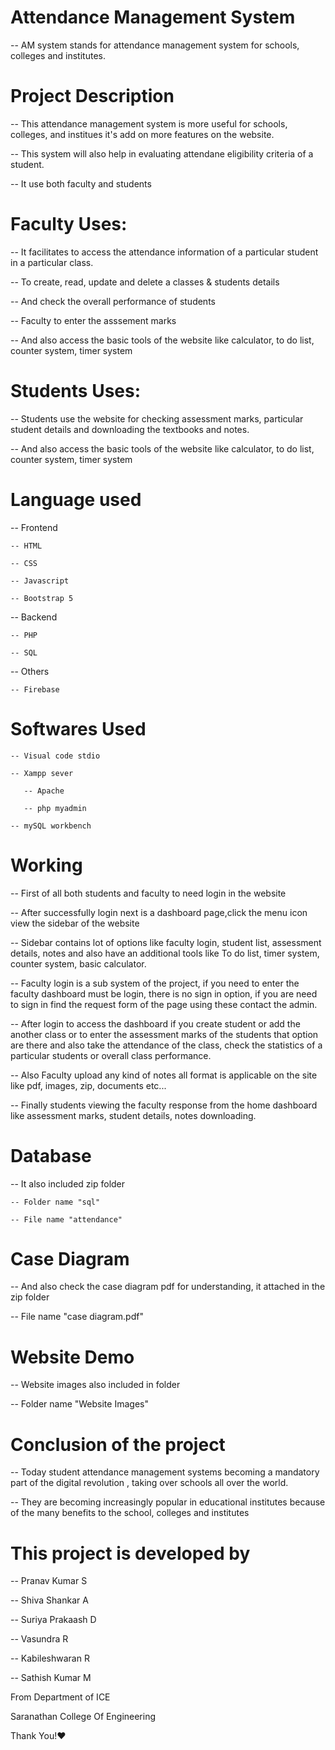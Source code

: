 # Attendance Management System 

-- AM system stands for attendance management system for schools, colleges and institutes.


# Project Description

-- This attendance management system is more useful for schools, colleges, and institues it's add on more features on the website.

-- This system will also help in evaluating attendane eligibility criteria of a student.

-- It use both faculty and students

 # Faculty Uses:

  -- It facilitates to access the attendance information of a particular student in a particular class.
  
  -- To create, read, update and delete a classes & students details

  -- And check the overall performance of students

  -- Faculty to enter the asssement marks 

  -- And also access the basic tools of the website like calculator, to do list, counter system, timer system
                
 # Students Uses:

   -- Students use the website for checking assessment marks, particular student details and downloading the textbooks and notes.

   -- And also access the basic tools of the website like calculator, to do list, counter system, timer system


# Language used

-- Frontend

    -- HTML

    -- CSS

    -- Javascript

    -- Bootstrap 5
      
-- Backend

    -- PHP

    -- SQL

-- Others

    -- Firebase
 
 
# Softwares Used

    -- Visual code stdio
              
    -- Xampp sever

       -- Apache

       -- php myadmin
              
    -- mySQL workbench


# Working

-- First of all both students and faculty to need login in the website

-- After successfully login next is a dashboard page,click the menu icon view the sidebar of the website

-- Sidebar contains lot of options like faculty login, student list, assessment details, notes and also have an additional      tools like To do list, timer system, counter system,
   basic calculator.

-- Faculty login is a sub system of the project, if you need to enter the faculty dashboard must be login, there is no sign in option, if you are need to sign in
find the request form of the page using these contact the admin.
           
-- After login to access the dashboard if you create student or add the another class or to enter the assessment marks of the students that option are there and also   take the attendance of the class, check the statistics of a particular students or overall class performance.
        
-- Also Faculty upload any kind of notes all format is applicable on the site like pdf, images, zip, documents etc...
 
 -- Finally students viewing the faculty response from the home dashboard like assessment marks, student details, notes downloading.
 
 # Database

-- It also included zip folder

    -- Folder name "sql"
      
    -- File name "attendance"

# Case Diagram

-- And also check the case diagram pdf for understanding, it attached in the zip folder

   -- File name "case diagram.pdf"

# Website Demo

-- Website images also included in folder

   -- Folder name "Website Images"
 
   
# Conclusion of the project

-- Today student attendance management systems becoming a mandatory part of the digital revolution , taking over schools all over the world.

-- They are becoming increasingly popular in educational institutes because of the many benefits to the school, colleges and institutes

# This project is developed by

   -- Pranav Kumar S 

   -- Shiva Shankar A

   -- Suriya Prakaash D

   -- Vasundra R

   -- Kabileshwaran R

   -- Sathish Kumar M

   From Department of ICE 

   Saranathan College Of Engineering 

   Thank You!❤              
         
        
   


     

